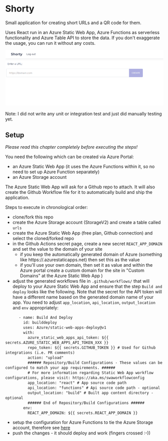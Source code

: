 # Shorty

Small application for creating short URLs and a QR code for them.

Uses React run in an Azure Static Web App, Azure Functions as serverless functionality and Azure Table API to store the data. If you don't exaggerate the usage, you can run it without any costs.

![Shorty Demo](shorty.gif)

Note: I did not write any unit or integration test and just did manually testing yet.

## Setup

_Please read this chapter completely before executing the steps!_

You need the following which can be created via Azure Portal:

- an Azure Static Web App (it uses the Azure Functions within it, so no need to set up Azure Function separately)
- an Azure Storage account

The Azure Static Web App will ask for a Github repo to attach. It will also create the Github Workflow file for it to automatically build and ship the application.

Steps to execute in chronological order:

- clone/fork this repo
- create the Azure Storage account (StorageV2) and create a table called `urls`
- create the Azure Static Web App (free plan, Github connection) and select the cloned/forked repo
- in the Github Actions secret page, create a new secret `REACT_APP_DOMAIN` and set the value to the domain of your site
  - if you keep the automatically generated domain of Azure (something like https://<some-identifier>.azurestaticapps.net) then set this as the value
  - if you'll use your own domain, then set it as value and within the Azure portal create a custom domain for the site in "Custom Domains" at the Azure Static Web App
    )
- adjust the generated workflows file in `.github/workflows/` that will deploy to your Azure Static Web App and ensure that the step `Build and deploy` looks like the following. Note that the secret for the API token will have a different name based on the generated domain name of your app. You need to adjust `app_location`, `api_location`, `output_location` and `env` appropriately:

```
      - name: Build And Deploy
        id: builddeploy
        uses: Azure/static-web-apps-deploy@v1
        with:
          azure_static_web_apps_api_token: ${{ secrets.AZURE_STATIC_WEB_APPS_API_TOKEN_XXX }}
          repo_token: ${{ secrets.GITHUB_TOKEN }} # Used for Github integrations (i.e. PR comments)
          action: "upload"
          ###### Repository/Build Configurations - These values can be configured to match your app requirements. ######
          # For more information regarding Static Web App workflow configurations, please visit: https://aka.ms/swaworkflowconfig
          app_location: "react" # App source code path
          api_location: "functions" # Api source code path - optional
          output_location: "build" # Built app content directory - optional
          ###### End of Repository/Build Configurations ######
        env:
          REACT_APP_DOMAIN: ${{ secrets.REACT_APP_DOMAIN }}
```

- setup the configuration for Azure Functions to tie the Azure Storage account, therefore see [here](DEVELOPMENT.md#setup-for-deployment)
- push the changes - it should deploy and work (fingers crossed :-))
